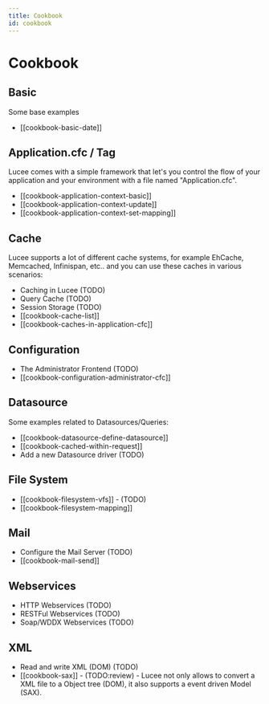```yaml
---
title: Cookbook
id: cookbook
---
```


# Cookbook #

## Basic ##
Some base examples

* [[cookbook-basic-date]]

## Application.cfc / Tag <cfapplication> ##
Lucee comes with a simple framework that let's you control the flow of your application and your environment with a file named "Application.cfc".

* [[cookbook-application-context-basic]]
* [[cookbook-application-context-update]]
* [[cookbook-application-context-set-mapping]]

## Cache ##
Lucee supports a lot of different cache systems, for example EhCache, Memcached, Infinispan, etc.. and you can use these caches in various scenarios:

* Caching in Lucee (TODO)
* Query Cache (TODO)
* Session Storage (TODO)
* [[cookbook-cache-list]]
* [[cookbook-caches-in-application-cfc]]


## Configuration ##
* The Administrator Frontend (TODO)
* [[cookbook-configuration-administrator-cfc]]

## Datasource ##
Some examples related to Datasources/Queries:

* [[cookbook-datasource-define-datasource]]
* [[cookbook-cached-within-request]]
* Add a new Datasource driver (TODO)

## File System ##

* [[cookbook-filesystem-vfs]] - (TODO)
* [[cookbook-filesystem-mapping]]

## Mail ##

* Configure the Mail Server (TODO)
* [[cookbook-mail-send]]

## Webservices ##

* HTTP Webservices (TODO)
* RESTFul Webservices (TODO)
* Soap/WDDX Webservices (TODO)


## XML ##

* Read and write XML (DOM) (TODO)
* [[cookbook-sax]] - (TODO:review) - Lucee not only allows to convert a XML file to a Object tree (DOM), it also supports a event driven Model (SAX).
